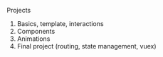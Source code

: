 Projects

1. Basics, template, interactions
2. Components
3. Animations
4. Final project (routing, state management, vuex)
